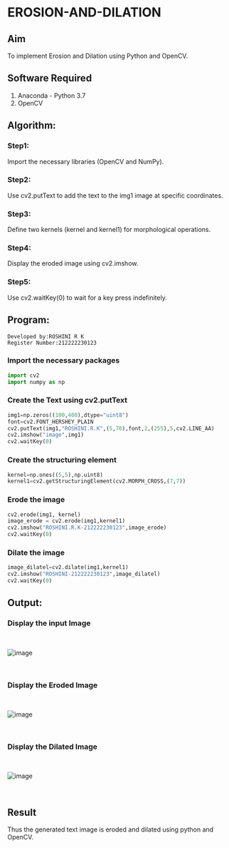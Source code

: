 # EROSION-AND-DILATION

## Aim
To implement Erosion and Dilation using Python and OpenCV.
## Software Required
1. Anaconda - Python 3.7
2. OpenCV
## Algorithm:
### Step1:
Import the necessary libraries (OpenCV and NumPy).
<br>
### Step2:
Use cv2.putText to add the text to the img1 image at specific coordinates.
<br>

### Step3:
Define two kernels (kernel and kernel1) for morphological operations.
<br>

### Step4:
Display the eroded image using cv2.imshow.
<br>

### Step5:
Use cv2.waitKey(0) to wait for a key press indefinitely.
<br>

## Program:
```
Developed by:ROSHINI R K
Register Number:212222230123
```
### Import the necessary packages
``` Python
import cv2
import numpy as np
```
### Create the Text using cv2.putText
```python
img1=np.zeros((100,400),dtype="uint8")
font=cv2.FONT_HERSHEY_PLAIN
cv2.putText(img1,"ROSHINI.R.K",(5,70),font,2,(255),5,cv2.LINE_AA)
cv2.imshow("image",img1)
cv2.waitKey(0)
```
### Create the structuring element
```python
kernel=np.ones((5,5),np.uint8)
kernel1=cv2.getStructuringElement(cv2.MORPH_CROSS,(7,7))
```


### Erode the image
```python
cv2.erode(img1, kernel)
image_erode = cv2.erode(img1,kernel1)
cv2.imshow("ROSHINI.R.K-212222230123",image_erode)
cv2.waitKey(0)
```
### Dilate the image
```python
image_dilatel=cv2.dilate(img1,kernel1)
cv2.imshow("ROSHINI-212222230123",image_dilatel)
cv2.waitKey(0)
```
## Output:

### Display the input Image
<br>

![image](https://github.com/roshiniRK/EROSION-AND-DILATION/assets/118956165/73fd4424-707f-4eca-b192-4239687eff8b)


<br>

### Display the Eroded Image
<br>

![image](https://github.com/roshiniRK/EROSION-AND-DILATION/assets/118956165/d71a0705-e79b-4043-be1a-da70d6a796ce)


<br>


### Display the Dilated Image
<br>

![image](https://github.com/roshiniRK/EROSION-AND-DILATION/assets/118956165/e9ad1182-754a-4be2-8b7b-cf168a659bc8)


<br>

## Result
Thus the generated text image is eroded and dilated using python and OpenCV.
